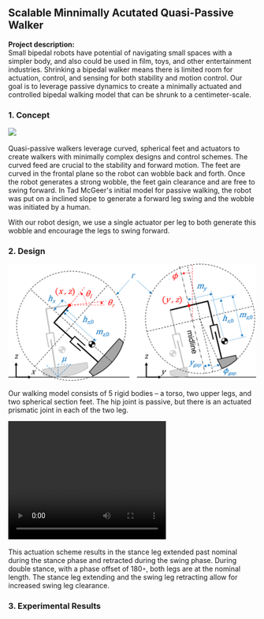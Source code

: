 ## Scalable Minnimally Acutated Quasi-Passive Walker 

**Project description:** <br/>
Small bipedal robots have potential of navigating small spaces with a simpler body, and also could be used in film, toys, and other entertainment industries. Shrinking a bipedal walker means there is limited room for actuation, control, and sensing for both stability and motion control. Our goal is to leverage passive dynamics to create a minimally actuated and controlled bipedal walking model that can be shrunk to a centimeter-scale.

### 1. Concept

![](https://github.com/sharfin99/portfolio/blob/master/images/Bipedal_Walking_with_a_Compass_Gait_Robot.gif)

Quasi-passive walkers leverage curved, spherical feet and actuators to create walkers with minimally complex designs and control schemes. The curved feed are crucial to the stability and forward motion. The feet are curved in the frontal plane so the robot can wobble back and forth. Once the robot generates a strong wobble, the feet gain clearance and are free to swing forward. In Tad McGeer's initial model for passive walking, the robot was put on a inclined slope to generate a forward leg swing and the wobble was initiated by a human. 

With our robot design, we use a single actuator per leg to both generate this wobble and encourage the legs to swing forward.

### 2. Design

<img src="images/ModelsNew3.png?raw=true"/>

Our walking model consists of 5 rigid bodies – a torso, two upper legs, and two spherical section feet. The hip joint is passive, but there is an actuated prismatic joint in each of the two leg. 

<video src="images/walkervid-ezgif.com-resize-video.mp4" width="320" height="240" controls></video>

This actuation scheme results in the stance leg extended past nominal during the stance phase and retracted during the swing phase. During double stance, with a phase offset of 180◦, both legs are at the nominal length. The stance leg extending and the swing leg retracting allow for increased swing leg clearance.

### 3. Experimental Results


